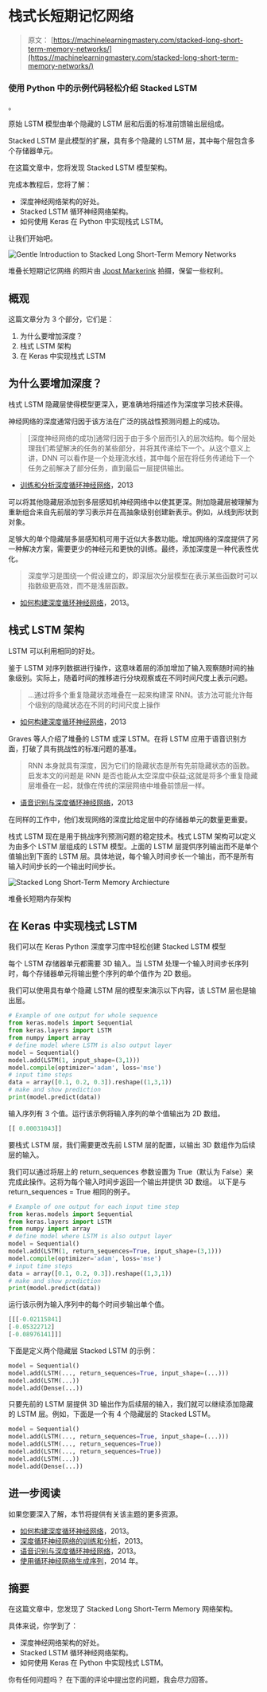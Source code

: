 # 栈式长短期记忆网络

> 原文： [https://machinelearningmastery.com/stacked-long-short-term-memory-networks/](https://machinelearningmastery.com/stacked-long-short-term-memory-networks/)

### 使用 Python 中的示例代码轻松介绍 Stacked LSTM
。

原始 LSTM 模型由单个隐藏的 LSTM 层和后面的标准前馈输出层组成。

Stacked LSTM 是此模型的扩展，具有多个隐藏的 LSTM 层，其中每个层包含多个存储器单元。

在这篇文章中，您将发现 Stacked LSTM 模型架构。

完成本教程后，您将了解：

*   深度神经网络架构的好处。
*   Stacked LSTM 循环神经网络架构。
*   如何使用 Keras 在 Python 中实现栈式 LSTM。

让我们开始吧。

![Gentle Introduction to Stacked Long Short-Term Memory Networks](img/1fe10e9feb242d8947c00a2647e704f4.jpg)

堆叠长短期记忆网络
的照片由 [Joost Markerink](https://www.flickr.com/photos/joostmarkerink/17303551006/) 拍摄，保留一些权利。

## 概观

这篇文章分为 3 个部分，它们是：

1.  为什么要增加深度？
2.  栈式 LSTM 架构
3.  在 Keras 中实现栈式 LSTM

## 为什么要增加深度？

栈式 LSTM 隐藏层使得模型更深入，更准确地将描述作为深度学习技术获得。

神经网络的深度通常归因于该方法在广泛的挑战性预测问题上的成功。

> [深度神经网络的成功]通常归因于由于多个层而引入的层次结构。每个层处理我们希望解决的任务的某些部分，并将其传递给下一个。从这个意义上讲，DNN 可以看作是一个处理流水线，其中每个层在将任务传递给下一个任务之前解决了部分任务，直到最后一层提供输出。

- [训练和分析深度循环神经网络](https://papers.nips.cc/paper/5166-training-and-analysing-deep-recurrent-neural-networks)，2013

可以将其他隐藏层添加到多层感知机神经网络中以使其更深。附加隐藏层被理解为重新组合来自先前层的学习表示并在高抽象级别创建新表示。例如，从线到形状到对象。

足够大的单个隐藏层多层感知机可用于近似大多数功能。增加网络的深度提供了另一种解决方案，需要更少的神经元和更快的训练。最终，添加深度是一种代表性优化。

> 深度学习是围绕一个假设建立的，即深层次分层模型在表示某些函数时可以指数级更高效，而不是浅层函数。

- [如何构建深度循环神经网络](https://arxiv.org/abs/1312.6026)，2013。

## 栈式 LSTM 架构

LSTM 可以利用相同的好处。

鉴于 LSTM 对序列数据进行操作，这意味着层的添加增加了输入观察随时间的抽象级别。实际上，随着时间的推移进行分块观察或在不同时间尺度上表示问题。

> ...通过将多个重复隐藏状态堆叠在一起来构建深 RNN。该方法可能允许每个级别的隐藏状态在不同的时间尺度上操作

- [如何构建深度循环神经网络](https://arxiv.org/abs/1312.6026)，2013

Graves 等人介绍了堆叠的 LSTM 或深 LSTM。在将 LSTM 应用于语音识别方面，打破了具有挑战性的标准问题的基准。

> RNN 本身就具有深度，因为它们的隐藏状态是所有先前隐藏状态的函数。启发本文的问题是 RNN 是否也能从太空深度中获益;这就是将多个重复隐藏层堆叠在一起，就像在传统的深层网络中堆叠前馈层一样。

- [语音识别与深度循环神经网络](https://arxiv.org/abs/1303.5778)，2013

在同样的工作中，他们发现网络的深度比给定层中的存储器单元的数量更重要。

栈式 LSTM 现在是用于挑战序列预测问题的稳定技术。栈式 LSTM 架构可以定义为由多个 LSTM 层组成的 LSTM 模型。上面的 LSTM 层提供序列输出而不是单个值输出到下面的 LSTM 层。具体地说，每个输入时间步长一个输出，而不是所有输入时间步长的一个输出时间步长。

![Stacked Long Short-Term Memory Archiecture](img/18919d3d5e8e3ef675e8f630308fa156.jpg)

堆叠长短期内存架构

## 在 Keras 中实现栈式 LSTM

我们可以在 Keras Python 深度学习库中轻松创建 Stacked LSTM 模型

每个 LSTM 存储器单元都需要 3D 输入。当 LSTM 处理一个输入时间步长序列时，每个存储器单元将输出整个序列的单个值作为 2D 数组。

我们可以使用具有单个隐藏 LSTM 层的模型来演示以下内容，该 LSTM 层也是输出层。

```py
# Example of one output for whole sequence
from keras.models import Sequential
from keras.layers import LSTM
from numpy import array
# define model where LSTM is also output layer
model = Sequential()
model.add(LSTM(1, input_shape=(3,1)))
model.compile(optimizer='adam', loss='mse')
# input time steps
data = array([0.1, 0.2, 0.3]).reshape((1,3,1))
# make and show prediction
print(model.predict(data))
```

输入序列有 3 个值。运行该示例将输入序列的单个值输出为 2D 数组。

```py
[[ 0.00031043]]
```

要栈式 LSTM 层，我们需要更改先前 LSTM 层的配置，以输出 3D 数组作为后续层的输入。

我们可以通过将层上的 return_sequences 参数设置为 True（默认为 False）来完成此操作。这将为每个输入时间步返回一个输出并提供 3D 数组。
以下是与 return_sequences = True 相同的例子。

```py
# Example of one output for each input time step
from keras.models import Sequential
from keras.layers import LSTM
from numpy import array
# define model where LSTM is also output layer
model = Sequential()
model.add(LSTM(1, return_sequences=True, input_shape=(3,1)))
model.compile(optimizer='adam', loss='mse')
# input time steps
data = array([0.1, 0.2, 0.3]).reshape((1,3,1))
# make and show prediction
print(model.predict(data))
```

运行该示例为输入序列中的每个时间步输出单个值。

```py
[[[-0.02115841]
[-0.05322712]
[-0.08976141]]]
```

下面是定义两个隐藏层 Stacked LSTM 的示例：

```py
model = Sequential()
model.add(LSTM(..., return_sequences=True, input_shape=(...)))
model.add(LSTM(...))
model.add(Dense(...))
```

只要先前的 LSTM 层提供 3D 输出作为后续层的输入，我们就可以继续添加隐藏的 LSTM 层。例如，下面是一个有 4 个隐藏层的 Stacked LSTM。

```py
model = Sequential()
model.add(LSTM(..., return_sequences=True, input_shape=(...)))
model.add(LSTM(..., return_sequences=True))
model.add(LSTM(..., return_sequences=True))
model.add(LSTM(...))
model.add(Dense(...))
```

## 进一步阅读

如果您要深入了解，本节将提供有关该主题的更多资源。

*   [如何构建深度循环神经网络](https://arxiv.org/abs/1312.6026)，2013。
*   [深度循环神经网络的训练和分析](https://papers.nips.cc/paper/5166-training-and-analysing-deep-recurrent-neural-networks)，2013。
*   [语音识别与深度循环神经网络](https://arxiv.org/abs/1303.5778)，2013。
*   [使用循环神经网络生成序列](https://arxiv.org/abs/1308.0850)，2014 年。

## 摘要

在这篇文章中，您发现了 Stacked Long Short-Term Memory 网络架构。

具体来说，你学到了：

*   深度神经网络架构的好处。
*   Stacked LSTM 循环神经网络架构。
*   如何使用 Keras 在 Python 中实现栈式 LSTM。

你有任何问题吗？
在下面的评论中提出您的问题，我会尽力回答。